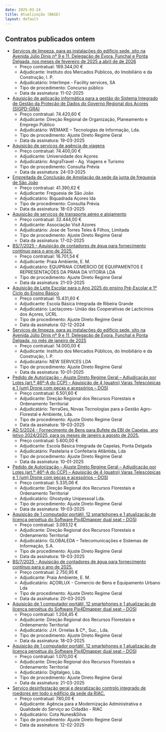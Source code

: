 ```yaml
---
date: 2025-03-24
title: Atualização (BASE)
layout: default
---
```

## Contratos publicados ontem

* [Serviços de limpeza, para as instalações do edifício sede, sito na Avenida Júlio Dinis nº 9 e 11, Delegação de Évora, Funchal e Ponta Delgada, nos meses de fevereiro de 2025  a abril de  de 2026](https://www.base.gov.pt/Base4/pt/detalhe/?type=contratos&id=11301918)
  * Preço contratual: 169.344,00 €
  * Adjudicante: Instituto dos Mercados Públicos, do Imobiliário e da Construção, I. P.
  * Adjudicatário: Interlimpe - Facility services, SA
  * Tipo de procedimento: Concurso público
  * Data da assinatura: 11-02-2025
* [Aquisição de aplicação informática para a gestão do Sistema Integrado de Gestão da Proteção de Dados do Governo Regional dos Açores (SIGPD-GRA)](https://www.base.gov.pt/Base4/pt/detalhe/?type=contratos&id=11303589)
  * Preço contratual: 74.420,60 €
  * Adjudicante: Direção Regional de Organização, Planeamento e Emprego Público
  * Adjudicatário: WEMAKE – Tecnologias de Informação, Lda.
  * Tipo de procedimento: Ajuste Direto Regime Geral
  * Data da assinatura: 19-03-2025
* [Aquisição de serviços de agência de viagens](https://www.base.gov.pt/Base4/pt/detalhe/?type=contratos&id=11302411)
  * Preço contratual: 74.400,00 €
  * Adjudicante: Universidade dos Açores
  * Adjudicatário: AngraTravel - Ag. Viagens e Turismo
  * Tipo de procedimento: Consulta Prévia
  * Data da assinatura: 24-03-2025
* [Empreitada de Conclusão de Ampliação da sede da junta de freguesia de São João](https://www.base.gov.pt/Base4/pt/detalhe/?type=contratos&id=11303654)
  * Preço contratual: 41.390,62 €
  * Adjudicante: Freguesia de São João
  * Adjudicatário: Biquadrada Açores lda
  * Tipo de procedimento: Consulta Prévia
  * Data da assinatura: 18-03-2025
* [Aquisição de serviços de transporte aéreo e alojamento](https://www.base.gov.pt/Base4/pt/detalhe/?type=contratos&id=11303051)
  * Preço contratual: 32.444,00 €
  * Adjudicante: Associação Visit Azores
  * Adjudicatário: Jose de Torres Teles & Filhos, Limitada
  * Tipo de procedimento: Ajuste Direto Regime Geral
  * Data da assinatura: 17-02-2025
* [BS/7/2025 - Aquisição de contadores de água para fornecimento contínuo para o ano de 2025.](https://www.base.gov.pt/Base4/pt/detalhe/?type=contratos&id=11302131)
  * Preço contratual: 16.701,54 €
  * Adjudicante: Praia Ambiente, E. M.
  * Adjudicatário: EQUIPRAIA COMERCIO DE EQUIPAMENTOS E REPRESENTAÇÕES DA PRAIA DA VITORIA LDA
  * Tipo de procedimento: Ajuste Direto Regime Geral
  * Data da assinatura: 21-03-2025
* [Aquisição de Leite Escolar para o Ano 2025 do ensino Pré-Escolar e 1º Ciclo do Ensino Básico](https://www.base.gov.pt/Base4/pt/detalhe/?type=contratos&id=11303663)
  * Preço contratual: 15.431,60 €
  * Adjudicante: Escola Básica Integrada de Ribeira Grande
  * Adjudicatário: Lactaçores- União das Cooperativas de Lacticínios dos Açores, UCRL
  * Tipo de procedimento: Ajuste Direto Regime Geral
  * Data da assinatura: 02-12-2024
* [Serviços de limpeza, para as instalações do edifício sede, sito na Avenida Júlio Dinis nº 9 e 11, Delegação de Évora, Funchal e Ponta Delgada, no mês de janeiro de 2025](https://www.base.gov.pt/Base4/pt/detalhe/?type=contratos&id=11301781)
  * Preço contratual: 14.000,00 €
  * Adjudicante: Instituto dos Mercados Públicos, do Imobiliário e da Construção, I. P.
  * Adjudicatário: NEW SERVICES LDA 
  * Tipo de procedimento: Ajuste Direto Regime Geral
  * Data da assinatura: 10-01-2025
* [Pedido de Autorização – Ajuste Direto Regime Geral – Adjudicação por Lotes (art.º 46º-A do CCP) – Aquisição de 4 (quatro) Varas Telescópicas e 1 (um) Drone com peças e acessórios – DOSI](https://www.base.gov.pt/Base4/pt/detalhe/?type=contratos&id=11303512)
  * Preço contratual: 6.501,60 €
  * Adjudicante: Direção Regional dos Recursos Florestais e Ordenamento Territorial
  * Adjudicatário: TerraGes, Novas Tecnologias para a Gestão Agro-Florestal e Ambiente, Lda.
  * Tipo de procedimento: Ajuste Direto Regime Geral
  * Data da assinatura: 19-03-2025
* [AD 5/2024 - Fornecimento de Bens para Bufete da EBI de Capelas, ano letivo 2024/2025, para os meses de janeiro a agosto de 2025.](https://www.base.gov.pt/Base4/pt/detalhe/?type=contratos&id=11301538)
  * Preço contratual: 5.600,00 €
  * Adjudicante: Escola Básica Integrada de Capelas, Ponta Delgada
  * Adjudicatário: Pastelaria e Confeitaria Atlântida, Lda
  * Tipo de procedimento: Ajuste Direto Regime Geral
  * Data da assinatura: 10-01-2025
* [Pedido de Autorização – Ajuste Direto Regime Geral – Adjudicação por Lotes (art.º 46º-A do CCP) – Aquisição de 4 (quatro) Varas Telescópicas e 1 (um) Drone com peças e acessórios – DOSI](https://www.base.gov.pt/Base4/pt/detalhe/?type=contratos&id=11303575)
  * Preço contratual: 5.335,06 €
  * Adjudicante: Direção Regional dos Recursos Florestais e Ordenamento Territorial
  * Adjudicatário: Ghostysky Unipessoal Lda.
  * Tipo de procedimento: Ajuste Direto Regime Geral
  * Data da assinatura: 19-03-2025
* [Aquisição de 1 computador portátil, 12 smartphones e 1 atualização de licença perpétua do Software Pix4Dmapper dual seat – DOSI](https://www.base.gov.pt/Base4/pt/detalhe/?type=contratos&id=11302457)
  * Preço contratual: 3.093,12 €
  * Adjudicante: Direção Regional dos Recursos Florestais e Ordenamento Territorial
  * Adjudicatário: GLOBALEDA – Telecomunicações e Sistemas de Informação, S.A.
  * Tipo de procedimento: Ajuste Direto Regime Geral
  * Data da assinatura: 19-03-2025
* [BS/7/2025 - Aquisição de contadores de água para fornecimento contínuo para o ano de 2025.](https://www.base.gov.pt/Base4/pt/detalhe/?type=contratos&id=11302117)
  * Preço contratual: 2.750,95 €
  * Adjudicante: Praia Ambiente, E. M.
  * Adjudicatário: AÇORLUX - Comercio de Bens e Equipamento Urbano Lda
  * Tipo de procedimento: Ajuste Direto Regime Geral
  * Data da assinatura: 20-03-2025
* [Aquisição de 1 computador portátil, 12 smartphones e 1 atualização de licença perpétua do Software Pix4Dmapper dual seat – DOSI](https://www.base.gov.pt/Base4/pt/detalhe/?type=contratos&id=11302103)
  * Preço contratual: 1.204,45 €
  * Adjudicante: Direção Regional dos Recursos Florestais e Ordenamento Territorial
  * Adjudicatário: J.H. Ornelas & Cª., Suc., Lda.
  * Tipo de procedimento: Ajuste Direto Regime Geral
  * Data da assinatura: 18-03-2025
* [Aquisição de 1 computador portátil, 12 smartphones e 1 atualização de licença perpétua do Software Pix4Dmapper dual seat – DOSI](https://www.base.gov.pt/Base4/pt/detalhe/?type=contratos&id=11302495)
  * Preço contratual: 1.070,00 €
  * Adjudicante: Direção Regional dos Recursos Florestais e Ordenamento Territorial
  * Adjudicatário: Digitalgeo, Lda.
  * Tipo de procedimento: Ajuste Direto Regime Geral
  * Data da assinatura: 21-03-2025
* [Serviço desinfestação geral e desratização controlo integrado de roedores em todo o edifício da sede da RIAC.](https://www.base.gov.pt/Base4/pt/detalhe/?type=contratos&id=11302666)
  * Preço contratual: 780,00 €
  * Adjudicante: Agência para a Modernização Administrativa e Qualidade do Serviço ao Cidadão - RIAC
  * Adjudicatário: Cota Nunes&Silva
  * Tipo de procedimento: Ajuste Direto Regime Geral
  * Data da assinatura: 12-02-2025

